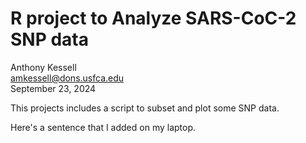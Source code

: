 # R project to Analyze SARS-CoC-2 SNP data

Anthony Kessell     
amkessell@dons.usfca.edu         
September 23, 2024    

This projects includes a script to subset and plot some SNP data.

Here's a sentence that I added on my laptop.
